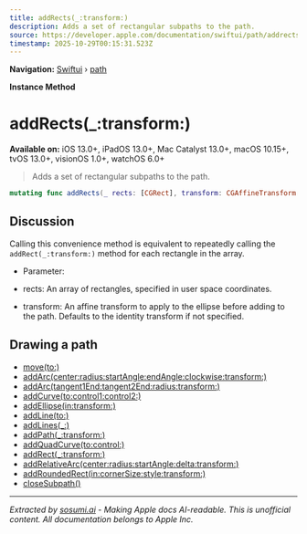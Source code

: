 ```yaml
---
title: addRects(_:transform:)
description: Adds a set of rectangular subpaths to the path.
source: https://developer.apple.com/documentation/swiftui/path/addrects(_:transform:)
timestamp: 2025-10-29T00:15:31.523Z
---
```


**Navigation:** [Swiftui](/documentation/swiftui) › [path](/documentation/swiftui/path)

**Instance Method**

# addRects(_:transform:)

**Available on:** iOS 13.0+, iPadOS 13.0+, Mac Catalyst 13.0+, macOS 10.15+, tvOS 13.0+, visionOS 1.0+, watchOS 6.0+

> Adds a set of rectangular subpaths to the path.

```swift
mutating func addRects(_ rects: [CGRect], transform: CGAffineTransform = .identity)
```

## Discussion

Calling this convenience method is equivalent to repeatedly calling the `addRect(_:transform:)` method for each rectangle in the array.

- Parameter:

- rects: An array of rectangles, specified in user space coordinates.
- transform: An affine transform to apply to the ellipse before adding to the path. Defaults to the identity transform if not specified.

## Drawing a path

- [move(to:)](/documentation/swiftui/path/move(to:))
- [addArc(center:radius:startAngle:endAngle:clockwise:transform:)](/documentation/swiftui/path/addarc(center:radius:startangle:endangle:clockwise:transform:))
- [addArc(tangent1End:tangent2End:radius:transform:)](/documentation/swiftui/path/addarc(tangent1end:tangent2end:radius:transform:))
- [addCurve(to:control1:control2:)](/documentation/swiftui/path/addcurve(to:control1:control2:))
- [addEllipse(in:transform:)](/documentation/swiftui/path/addellipse(in:transform:))
- [addLine(to:)](/documentation/swiftui/path/addline(to:))
- [addLines(_:)](/documentation/swiftui/path/addlines(_:))
- [addPath(_:transform:)](/documentation/swiftui/path/addpath(_:transform:))
- [addQuadCurve(to:control:)](/documentation/swiftui/path/addquadcurve(to:control:))
- [addRect(_:transform:)](/documentation/swiftui/path/addrect(_:transform:))
- [addRelativeArc(center:radius:startAngle:delta:transform:)](/documentation/swiftui/path/addrelativearc(center:radius:startangle:delta:transform:))
- [addRoundedRect(in:cornerSize:style:transform:)](/documentation/swiftui/path/addroundedrect(in:cornersize:style:transform:))
- [closeSubpath()](/documentation/swiftui/path/closesubpath())

---

*Extracted by [sosumi.ai](https://sosumi.ai) - Making Apple docs AI-readable.*
*This is unofficial content. All documentation belongs to Apple Inc.*
